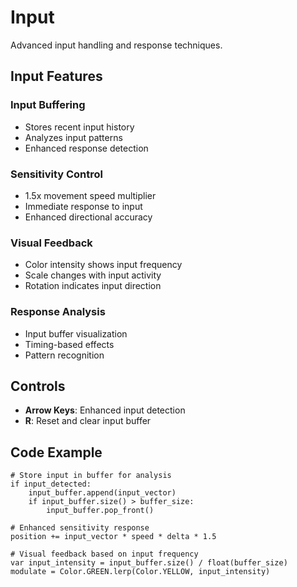 # Input

Advanced input handling and response techniques.

<!-- start-embed-demo-/gdEmbed/exports/web/?scene=input -->
<!-- end-embed-godot -->

## Input Features

### Input Buffering
- Stores recent input history
- Analyzes input patterns
- Enhanced response detection

### Sensitivity Control
- 1.5x movement speed multiplier
- Immediate response to input
- Enhanced directional accuracy

### Visual Feedback
- Color intensity shows input frequency
- Scale changes with input activity
- Rotation indicates input direction

### Response Analysis
- Input buffer visualization
- Timing-based effects
- Pattern recognition

## Controls
- **Arrow Keys**: Enhanced input detection
- **R**: Reset and clear input buffer

## Code Example
```gdscript
# Store input in buffer for analysis
if input_detected:
    input_buffer.append(input_vector)
    if input_buffer.size() > buffer_size:
        input_buffer.pop_front()

# Enhanced sensitivity response
position += input_vector * speed * delta * 1.5

# Visual feedback based on input frequency
var input_intensity = input_buffer.size() / float(buffer_size)
modulate = Color.GREEN.lerp(Color.YELLOW, input_intensity)
```
